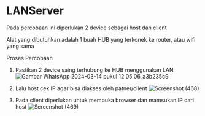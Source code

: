 # LANServer

Pada percobaan ini diperlukan 2 device sebagai host dan client

Alat yang dibutuhkan adalah 1 buah HUB yang terkonek ke router, atau wifi yang sama

Proses Percobaan

1. Pastikan 2 device saing terhubung ke HUB menggunakan LAN
   ![Gambar WhatsApp 2024-03-14 pukul 12 05 06_a3b235c9](https://github.com/piogenty13/LANServer/assets/126374059/fa20adf8-0d4d-4fb8-b8c2-31c741f7fb79)

2. Lalu host  cek IP agar bisa diakses oleh patner/client
   ![Screenshot (468)](https://github.com/piogenty13/LANServer/assets/126374059/3f5d6d3a-555a-4043-bd20-b972efa620a3)

3. Pada client diperlukan untuk membuka browser dan mamsukan IP dari host
   ![Screenshot (469)](https://github.com/piogenty13/LANServer/assets/126374059/d6c1f46e-df1c-4618-a433-5d08330b93e0)


